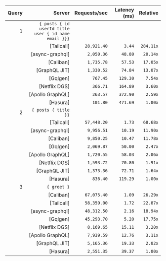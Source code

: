 <!-- PERFORMANCE_RESULTS_START -->

| Query | Server | Requests/sec | Latency (ms) | Relative |
|-------:|--------:|--------------:|--------------:|---------:|
| 1 | `{ posts { id userId title user { id name email }}}` |
|| [Tailcall] | `28,921.40` | `3.44` | `284.11x` |
|| [async-graphql] | `2,050.36` | `48.80` | `20.14x` |
|| [Caliban] | `1,735.78` | `57.53` | `17.05x` |
|| [GraphQL JIT] | `1,330.52` | `74.84` | `13.07x` |
|| [Gqlgen] | `767.45` | `129.30` | `7.54x` |
|| [Netflix DGS] | `366.71` | `164.89` | `3.60x` |
|| [Apollo GraphQL] | `263.57` | `372.90` | `2.59x` |
|| [Hasura] | `101.80` | `471.69` | `1.00x` |
| 2 | `{ posts { title }}` |
|| [Tailcall] | `57,448.20` | `1.73` | `68.68x` |
|| [async-graphql] | `9,956.51` | `10.19` | `11.90x` |
|| [Caliban] | `9,850.25` | `10.47` | `11.78x` |
|| [Gqlgen] | `2,069.87` | `50.00` | `2.47x` |
|| [Apollo GraphQL] | `1,720.55` | `58.03` | `2.06x` |
|| [Netflix DGS] | `1,593.72` | `70.80` | `1.91x` |
|| [GraphQL JIT] | `1,373.36` | `72.71` | `1.64x` |
|| [Hasura] | `836.40` | `119.29` | `1.00x` |
| 3 | `{ greet }` |
|| [Caliban] | `67,075.40` | `1.09` | `26.29x` |
|| [Tailcall] | `58,359.00` | `1.72` | `22.87x` |
|| [async-graphql] | `48,312.50` | `2.16` | `18.94x` |
|| [Gqlgen] | `45,293.70` | `5.20` | `17.75x` |
|| [Netflix DGS] | `8,169.65` | `15.11` | `3.20x` |
|| [Apollo GraphQL] | `7,939.59` | `12.76` | `3.11x` |
|| [GraphQL JIT] | `5,165.36` | `19.33` | `2.02x` |
|| [Hasura] | `2,551.35` | `39.37` | `1.00x` |

<!-- PERFORMANCE_RESULTS_END -->

